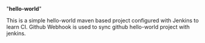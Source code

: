 "**hello-world**" 

This is a simple hello-world maven based project configured with Jenkins to learn CI.
Github Webhook is used to sync github hello-world project with jenkins.

